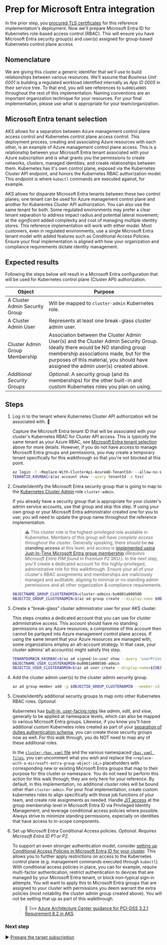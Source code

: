 # Prep for Microsoft Entra integration

In the prior step, you [procured TLS certificates](./02-ca-certificates.md) for this reference implementation's deployment. Now we'll prepare Microsoft Entra ID for Kubernetes role-based access control (RBAC). This will ensure you have Microsoft Entra security group(s) and user(s) assigned for group-based Kubernetes control plane access.

## Nomenclature

We are giving this cluster a generic identifier that we'll use to build relationships between various resources. We'll assume that _Business Unit 0001_ is building a regulated workload identified internally as _App ID 0005_ in their service tree. To that end, you will see references to `bu0001a0005` throughout the rest of this implementation. Naming conventions are an important organization technique for your resources. For your final implementation, please use what is appropriate for your team/organization.

## Microsoft Entra tenant selection

AKS allows for a separation between Azure management control plane access control and Kubernetes control plane access control. This deployment process, creating and associating Azure resources with each other, is an example of Azure management control plane access. This is a relationship between your Microsoft Entra tenant associated with your Azure subscription and is what grants you the permissions to create networks, clusters, managed identities, and create relationships between them. Kubernetes has it's own control plane, exposed via the Kubernetes Cluster API endpoint, and honors the Kubernetes RBAC authorization model. This endpoint is where `kubectl` commands are executed against, for example.

AKS allows for disparate Microsoft Entra tenants between these two control planes; one tenant can be used for Azure management control plane and another for Kuberentes Cluster API authorization. You can also use the same tenant for both. Some regulated environments may prefer a clear tenant separation to address impact radius and potential lateral movement; at the _significant_ added complexity and cost of managing multiple identity stores. This reference implementation will work with either model. Most customers, even in regulated environments, use a single Microsoft Entra tenant model with added features such as Conditional Access Policies. Ensure your final implementation is aligned with how your organization and compliance requirements dictate identity management.

## Expected results

Following the steps below will result in a Microsoft Entra configuration that will be used for Kubernetes control plane (Cluster API) authorization.

| Object                         | Purpose                                                 |
|--------------------------------|---------------------------------------------------------|
| A Cluster Admin Security Group | Will be mapped to `cluster-admin` Kubernetes role.      |
| A Cluster Admin User           | Represents at least one break-glass cluster admin user. |
| Cluster Admin Group Membership | Association between the Cluster Admin User(s) and the Cluster Admin Security Group. Ideally there would be NO standing group membership associations made, but for the purposes of this material, you should have assigned the admin user(s) created above. |
| _Additional Security Groups_   | _Optional._ A security group (and its memberships) for the other built-in and custom Kubernetes roles you plan on using. |

## Steps

1. Log in to the tenant where Kubernetes Cluster API authorization will be associated with. 🛑

   Capture the Microsoft Entra tenant ID that will be associated with your cluster's Kubernetes RBAC for Cluster API access. This is _typically_ the same tenant as your Azure RBAC, see [Microsoft Entra tenant selection](#Microsoft-Entra-tenant-selection) above for more details. However, if you do not have access to manage Microsoft Entra groups and permissions, you may create a temporary tenant specifically for this walkthrough so that you're not blocked at this point.

   ```bash
   az login -t <Replace-With-ClusterApi-AzureAD-TenantId> --allow-no-subscriptions
   TENANTID_K8SRBAC=$(az account show --query tenantId -o tsv)
   ```

1. Create/identify the Microsoft Entra security group that is going to map to the [Kubernetes Cluster Admin](https://kubernetes.io/docs/reference/access-authn-authz/rbac/#user-facing-roles) role `cluster-admin`.

   If you already have a security group that is appropriate for your cluster's admin service accounts, use that group and skip this step. If using your own group or your Microsoft Entra administrator created one for you to use; you will need to update the group name throughout the reference implementation.

   > :warning: This cluster role is the highest-privileged role available in Kubernetes. Members of this group will have _complete access throughout the cluster_. Generally speaking, there should be **no standing access** at this level; and access is [implemented using Just-In-Time Microsoft Entra group membership](https://learn.microsoft.com/azure/aks/access-control-managed-azure-ad#configure-just-in-time-cluster-access-with-microsoft-entra-id-and-aks) (_Requires Microsoft Entra PIM found in Premium P2 SKU._). In the next step, you'll create a dedicated account for this highly-privileged, administrative role for this walkthrough. Ensure your all of your cluster's RBAC assignments and memberships are maliciously managed and auditable; aligning to minimal or no standing admin permissions and all other organization & compliance requirements.

   ```bash
   OBJECTNAME_GROUP_CLUSTERADMIN=cluster-admins-bu0001a000500
   OBJECTID_GROUP_CLUSTERADMIN=$(az ad group create --display-name $OBJECTNAME_GROUP_CLUSTERADMIN --mail-nickname $OBJECTNAME_GROUP_CLUSTERADMIN --description "Principals in this group are cluster admins in the bu0001a000500 cluster." --query id -o tsv)
   ```

1. Create a "break-glass" cluster administrator user for your AKS cluster.

   This steps creates a dedicated account that you can use for cluster administrative access. This account should have no standing permissions on any Azure resources; a compromise of this account then cannot be parlayed into Azure management control plane access. If using the same tenant that your Azure resources are managed with, some organizations employ an alt-account strategy. In that case, your cluster admins' alt account(s) might satisfy this step.

   ```bash
   TENANTDOMAIN_K8SRBAC=$(az ad signed-in-user show --query 'userPrincipalName' -o tsv | cut -d '@' -f 2 | sed 's/\"//')
   OBJECTNAME_USER_CLUSTERADMIN=bu0001a000500-admin
   OBJECTID_USER_CLUSTERADMIN=$(az ad user create --display-name=${OBJECTNAME_USER_CLUSTERADMIN} --user-principal-name ${OBJECTNAME_USER_CLUSTERADMIN}@${TENANTDOMAIN_K8SRBAC} --force-change-password-next-sign-in --password ChangeMebu0001a0005AdminChangeMe --query id -o tsv)
   ```

1. Add the cluster admin user(s) to the cluster admin security group.

   ```bash
   az ad group member add -g $OBJECTID_GROUP_CLUSTERADMIN --member-id $OBJECTID_USER_CLUSTERADMIN
   ```

1. Create/identify additional security groups to map onto other Kubernetes RBAC roles. _Optional._

   Kubernetes has [built-in, user-facing roles](https://kubernetes.io/docs/reference/access-authn-authz/rbac/#user-facing-roles) like _admin_, _edit_, and _view_, generally to be applied at namespace levels, which can also be mapped to various Microsoft Entra groups. Likewise, if you know you'll have additional _custom_ Kubernetes roles created as part of your [separation of duties authentication schema](../rbac-suggestions.md), you can create those security groups now as well. For this walk through, you do NOT need to map any of these additional roles.

   In the [`cluster-rbac.yaml` file](/cluster-manifests/cluster-rbac.yaml) and the various namespaced [`rbac.yaml files`](/cluster-manifests/cluster-baseline-settings/rbac.yaml), you can uncomment what you wish and replace the `<replace-with-a-microsoft-entra-group-object-id…>` placeholders with corresponding new or existing Microsoft Entra groups that map to their purpose for this cluster or namespace. You do not need to perform this action for this walk through; they are only here for your reference. By default, in this implementation, no additional _cluster_ roles will be bound other than `cluster-admin`. For your final implementation, create custom kubernetes roles to align specifically with those job functions of your team, and create role assignments as needed. Handle [JIT access](https://learn.microsoft.com/entra/id-governance/privileged-identity-management/concept-pim-for-groups) at the group membership level in Microsoft Entra ID via Privileged Identity Management, and leverage conditional access policies where possible. Always strive to minimize standing permissions, especially on identities that have access to in-scope components.

1. Set up Microsoft Entra Conditional Access policies. _Optional. Requires Microsoft Entra ID P1 or P2._

   To support an even stronger authentication model, consider [setting up Conditional Access Policies in Microsoft Entra ID for your cluster](https://learn.microsoft.com/azure/aks/access-control-managed-azure-ad). This allows you to further apply restrictions on access to the Kubernetes control plane (e.g. management commands executed through `kubectl`). With conditional access policies in place, you can for example, _require_ multi-factor authentication, restrict authentication to devices that are managed by your Microsoft Entra tenant, or block non-typical sign-in attempts. You will want to apply this to Microsoft Entra groups that are assigned to your cluster with permissions you deem warrant the extra policies (most notability the cluster admin group created above). You will not be setting that up as part of this walkthrough.

   > :notebook: See [Azure Architecture Center guidance for PCI-DSS 3.2.1 Requirement 8.2 in AKS](https://learn.microsoft.com/azure/architecture/reference-architectures/containers/aks-pci/aks-pci-identity#requirement-82).
   

### Next step

:arrow_forward: [Prepare the target subscription](./04-subscription.md)
